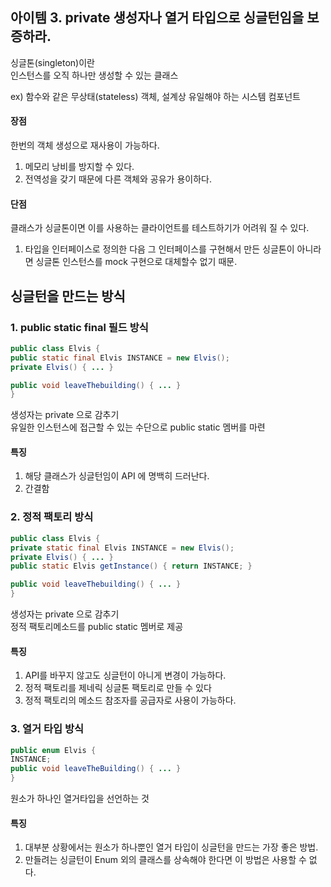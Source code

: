 ## 아이템 3. private 생성자나 열거 타입으로 싱글턴임을 보증하라.

싱글톤(singleton)이란  
인스턴스를 오직 하나만 생성할 수 있는 클래스

ex) 함수와 같은 무상태(stateless) 객체, 설계상 유일해야 하는 시스템 컴포넌트

#### 장점  
한번의 객체 생성으로 재사용이 가능하다.
1. 메모리 낭비를 방지할 수 있다.
2. 전역성을 갖기 때문에 다른 객체와 공유가 용이하다.

#### 단점  
클래스가 싱글톤이면 이를 사용하는 클라이언트를 테스트하기가 어려워 질 수 있다.
1. 타입을 인터페이스로 정의한 다음 그 인터페이스를 구현해서 만든 싱글톤이 아니라면 싱글톤 인스턴스를 mock 구현으로 대체할수 없기 때문.

## 싱글턴을 만드는 방식
### 1. public static final 필드 방식
```java
public class Elvis {
public static final Elvis INSTANCE = new Elvis();
private Elvis() { ... }

public void leaveThebuilding() { ... }
}
```
생성자는 private 으로 감추기  
유일한 인스턴스에 접근할 수 있는 수단으로 public static 멤버를 마련  
#### 특징  
1. 해당 클래스가 싱글턴임이 API 에 명백히 드러난다.  
2. 간결함
### 2. 정적 팩토리 방식
```java
public class Elvis {
private static final Elvis INSTANCE = new Elvis();
private Elvis() { ... }
public static Elvis getInstance() { return INSTANCE; }

public void leaveThebuilding() { ... }
}
```
생성자는 private 으로 감추기  
정적 팩토리메소드를 public static 멤버로 제공
#### 특징
1. API를 바꾸지 않고도 싱글턴이 아니게 변경이 가능하다.
2. 정적 팩토리를 제네릭 싱글톤 팩토리로 만들 수 있다
3. 정적 팩토리의 메소드 참조자를 공급자로 사용이 가능하다.

### 3. 열거 타입 방식
```java
public enum Elvis {
INSTANCE;
public void leaveTheBuilding() { ... }
}
```
원소가 하나인 열거타입을 선언하는 것
#### 특징
1. 대부분 상황에서는 원소가 하나뿐인 열거 타입이 싱글턴을 만드는 가장 좋은 방법.  
2. 만들려는 싱글턴이 Enum 외의 클래스를 상속해야 한다면 이 방법은 사용할 수 없다.

